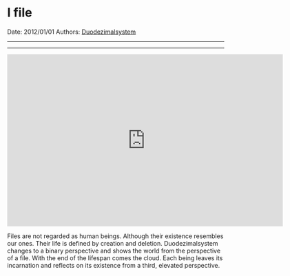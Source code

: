# I file

Date: 2012/01/01
Authors: [Duodezimalsystem](http://duodezimal.me)

---
---

<iframe src="http://player.vimeo.com/video/35760351?title=0&amp;byline=0&amp;portrait=0&amp;badge=0" width="640" height="400" frameborder="0" webkitAllowFullScreen mozallowfullscreen allowFullScreen></iframe>

Files are not regarded as human beings. Although their existence resembles our ones. Their life is defined by creation and deletion. Duodezimalsystem changes to a binary perspective and shows the world from the perspective of a file. With the end of the lifespan comes the cloud. Each being leaves its incarnation and reflects on its existence from a third, elevated perspective.
